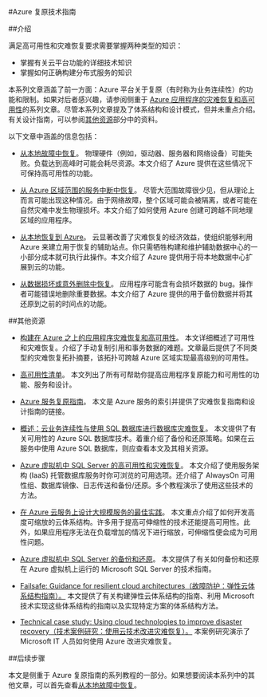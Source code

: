 <properties
   pageTitle="复原技术指南索引 | Azure"
   description="有关了解和设计具有复原能力、高可用性、容错能力的应用程序，以及针对灾难恢复和业务连续性进行规划的技术文章索引"
   services=""
   documentationCenter="na"
   authors="adamglick"
   manager="hongfeig"
   editor=""/>

<tags
   ms.service="resiliency"
   ms.date="05/13/2016"
   wacn.date="07/04/2016"/>

#Azure 复原技术指南

##介绍

满足高可用性和灾难恢复要求需要掌握两种类型的知识：

- 掌握有关云平台功能的详细技术知识
- 掌握如何正确构建分布式服务的知识

本系列文章涵盖了前一方面：Azure 平台关于复原（有时称为业务连续性）的功能和限制。如果对后者感兴趣，请参阅侧重于 [Azure 应用程序的灾难恢复和高可用性](/documentation/articles/resiliency-disaster-recovery-high-availability-azure-applications/)的系列文章。尽管本系列文章提及了体系结构和设计模式，但并未重点介绍。有关设计指南，可以参阅[其他资源](#additional-resources)部分中的资料。

以下文章中涵盖的信息包括：

- [从本地故障中恢复](/documentation/articles/resiliency-technical-guidance-recovery-local-failures/)。
物理硬件（例如，驱动器、服务器和网络设备）可能失败。负载达到高峰时可能会耗尽资源。本文介绍了 Azure 提供在这些情况下可保持高可用性的功能。

- [从 Azure 区域范围的服务中断中恢复](/documentation/articles/resiliency-technical-guidance-recovery-loss-azure-region/)。
尽管大范围故障很少见，但从理论上而言可能出现这种情况。由于网络故障，整个区域可能会被隔离，或者可能在自然灾难中发生物理损坏。本文介绍了如何使用 Azure 创建可跨越不同地理区域的应用程序。

- [从本地恢复到 Azure](/documentation/articles/resiliency-technical-guidance-recovery-on-premises-azure/)。
云显著改善了灾难恢复的经济效益，使组织能够利用 Azure 来建立用于恢复的辅助站点。你只需牺牲构建和维护辅助数据中心的一小部分成本就可执行此操作。本文介绍了 Azure 提供用于将本地数据中心扩展到云的功能。

- [从数据损坏或意外删除中恢复](/documentation/articles/resiliency-technical-guidance-recovery-data-corruption/)。
应用程序可能含有会损坏数据的 bug。操作者可能错误地删除重要数据。本文介绍了 Azure 提供的用于备份数据并将其还原到之前的时间点的功能。

<a id="additional-resources"></a>
##其他资源

- [构建在 Azure 之上的应用程序灾难恢复和高可用性](/documentation/articles/resiliency-disaster-recovery-high-availability-azure-applications/)。
本文详细概述了可用性和灾难恢复。介绍了手动复制引用和事务数据的难题。文章最后提供了不同类型的灾难恢复拓扑摘要，该拓扑可跨越 Azure 区域实现最高级别的可用性。

- [高可用性清单](/documentation/articles/resiliency-high-availability-checklist/)。
本文列出了所有可帮助你提高应用程序复原能力和可用性的功能、服务和设计。

- [Azure 服务复原指南](/documentation/articles/resiliency-service-guidance-index/)。
本文是 Azure 服务的索引并提供了灾难恢复指南和设计指南的链接。

- [概述：云业务连续性与使用 SQL 数据库进行数据库灾难恢复](/documentation/articles/sql-database-business-continuity/)。
本文提供了有关可用性的 Azure SQL 数据库技术。着重介绍了备份和还原策略。如果在云服务中使用 Azure SQL 数据库，则应查看本文及其相关资源。

- [Azure 虚拟机中 SQL Server 的高可用性和灾难恢复](/documentation/articles/virtual-machines-windows-sql-high-availability-dr/)。
本文介绍了使用服务架构 (IaaS) 托管数据库服务时你可浏览的可用选项。还介绍了 AlwaysOn 可用性组、数据库镜像、日志传送和备份/还原。多个教程演示了使用这些技术的方法。

- [在 Azure 云服务上设计大规模服务的最佳实践](https://azure.microsoft.com/blog/best-practices-for-designing-large-scale-services-on-windows-azure/)。
本文重点介绍了如何开发高度可缩放的云体系结构。许多用于提高可伸缩性的技术还能提高可用性。此外，如果应用程序无法在负载增加的情况下进行缩放，可伸缩性便会成为可用性问题。

- [Azure 虚拟机中 SQL Server 的备份和还原](/documentation/articles/virtual-machines-windows-sql-backup-recovery/)。
本文提供了有关如何备份和还原在 Azure 虚拟机上运行的 Microsoft SQL Server 的技术指南。

- [Failsafe: Guidance for resilient cloud architectures（故障防护：弹性云体系结构指南）。](https://channel9.msdn.com/Series/FailSafe)
本文提供了有关构建弹性云体系结构的指南、利用 Microsoft 技术实现这些体系结构的指南以及实现特定方案的体系结构方法。

- [Technical case study: Using cloud technologies to improve disaster recovery（技术案例研究：使用云技术改进灾难恢复）。](https://www.microsoft.com/itshowcase/Article/Content/737/Using-cloud-technologies-to-improve-disaster-recovery)
本案例研究演示了 Microsoft IT 人员如何使用 Azure 改进灾难恢复。

##后续步骤

本文是侧重于 Azure 复原指南的系列教程的一部分。如果想要阅读本系列中的其他文章，可以首先查看[从本地故障中恢复](/documentation/articles/resiliency-technical-guidance-recovery-local-failures/)。

<!---HONumber=Mooncake_0627_2016-->